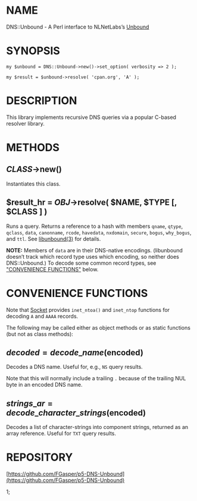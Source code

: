 # NAME

DNS::Unbound - A Perl interface to NLNetLabs’s [Unbound](https://nlnetlabs.nl/projects/unbound/)

# SYNOPSIS

    my $unbound = DNS::Unbound->new()->set_option( verbosity => 2 );

    my $result = $unbound->resolve( 'cpan.org', 'A' );

# DESCRIPTION

This library implements recursive DNS queries via a popular C-based
resolver library.

# METHODS

## _CLASS_->new()

Instantiates this class.

## $result\_hr = _OBJ_->resolve( $NAME, $TYPE \[, $CLASS \] )

Runs a query. Returns a reference to a hash with members `qname`,
`qtype`, `qclass`, `data`, `canonname`, `rcode`, `havedata`,
`nxdomain`, `secure`, `bogus`, `why_bogus`, and `ttl`.
See [libunbound(3)](https://nlnetlabs.nl/documentation/unbound/libunbound/)
for details.

**NOTE:** Members of `data` are in their DNS-native encodings.
(libunbound doesn’t track which record type uses which encoding, so
neither does DNS::Unbound.)
To decode some common record types, see ["CONVENIENCE FUNCTIONS"](#convenience-functions) below.

# CONVENIENCE FUNCTIONS

Note that [Socket](https://metacpan.org/pod/Socket) provides `inet_ntoa()` and `inet_ntop` functions
for decoding `A` and `AAAA` records.

The following may be called either as object methods or as static
functions (but not as class methods):

## $decoded = decode\_name($encoded)

Decodes a DNS name. Useful for, e.g., `NS` query results.

Note that this will normally include a trailing `.` because of the
trailing NUL byte in an encoded DNS name.

## $strings\_ar = decode\_character\_strings($encoded)

Decodes a list of character-strings into component strings,
returned as an array reference. Useful for `TXT` query results.

# REPOSITORY

[https://github.com/FGasper/p5-DNS-Unbound](https://github.com/FGasper/p5-DNS-Unbound)

1;
